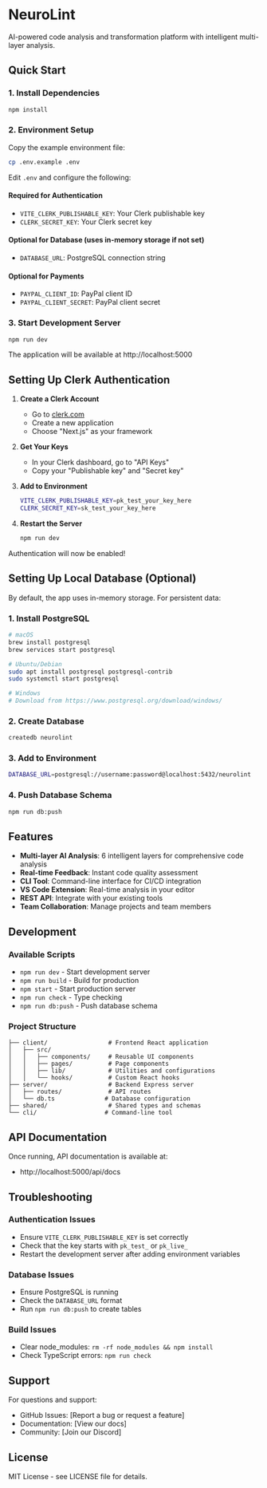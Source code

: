 # NeuroLint

AI-powered code analysis and transformation platform with intelligent multi-layer analysis.

## Quick Start

### 1. Install Dependencies

```bash
npm install
```

### 2. Environment Setup

Copy the example environment file:

```bash
cp .env.example .env
```

Edit `.env` and configure the following:

#### Required for Authentication

- `VITE_CLERK_PUBLISHABLE_KEY`: Your Clerk publishable key
- `CLERK_SECRET_KEY`: Your Clerk secret key

#### Optional for Database (uses in-memory storage if not set)

- `DATABASE_URL`: PostgreSQL connection string

#### Optional for Payments

- `PAYPAL_CLIENT_ID`: PayPal client ID
- `PAYPAL_CLIENT_SECRET`: PayPal client secret

### 3. Start Development Server

```bash
npm run dev
```

The application will be available at http://localhost:5000

## Setting Up Clerk Authentication

1. **Create a Clerk Account**
   - Go to [clerk.com](https://clerk.com)
   - Create a new application
   - Choose "Next.js" as your framework

2. **Get Your Keys**
   - In your Clerk dashboard, go to "API Keys"
   - Copy your "Publishable key" and "Secret key"

3. **Add to Environment**

   ```bash
   VITE_CLERK_PUBLISHABLE_KEY=pk_test_your_key_here
   CLERK_SECRET_KEY=sk_test_your_key_here
   ```

4. **Restart the Server**
   ```bash
   npm run dev
   ```

Authentication will now be enabled!

## Setting Up Local Database (Optional)

By default, the app uses in-memory storage. For persistent data:

### 1. Install PostgreSQL

```bash
# macOS
brew install postgresql
brew services start postgresql

# Ubuntu/Debian
sudo apt install postgresql postgresql-contrib
sudo systemctl start postgresql

# Windows
# Download from https://www.postgresql.org/download/windows/
```

### 2. Create Database

```bash
createdb neurolint
```

### 3. Add to Environment

```bash
DATABASE_URL=postgresql://username:password@localhost:5432/neurolint
```

### 4. Push Database Schema

```bash
npm run db:push
```

## Features

- **Multi-layer AI Analysis**: 6 intelligent layers for comprehensive code analysis
- **Real-time Feedback**: Instant code quality assessment
- **CLI Tool**: Command-line interface for CI/CD integration
- **VS Code Extension**: Real-time analysis in your editor
- **REST API**: Integrate with your existing tools
- **Team Collaboration**: Manage projects and team members

## Development

### Available Scripts

- `npm run dev` - Start development server
- `npm run build` - Build for production
- `npm start` - Start production server
- `npm run check` - Type checking
- `npm run db:push` - Push database schema

### Project Structure

```
├── client/                 # Frontend React application
│   ├── src/
│   │   ├── components/     # Reusable UI components
│   │   ├── pages/          # Page components
│   │   ├── lib/            # Utilities and configurations
│   │   └── hooks/          # Custom React hooks
├── server/                 # Backend Express server
│   ├── routes/             # API routes
│   └── db.ts              # Database configuration
├── shared/                 # Shared types and schemas
└── cli/                   # Command-line tool
```

## API Documentation

Once running, API documentation is available at:

- http://localhost:5000/api/docs

## Troubleshooting

### Authentication Issues

- Ensure `VITE_CLERK_PUBLISHABLE_KEY` is set correctly
- Check that the key starts with `pk_test_` or `pk_live_`
- Restart the development server after adding environment variables

### Database Issues

- Ensure PostgreSQL is running
- Check the `DATABASE_URL` format
- Run `npm run db:push` to create tables

### Build Issues

- Clear node_modules: `rm -rf node_modules && npm install`
- Check TypeScript errors: `npm run check`

## Support

For questions and support:

- GitHub Issues: [Report a bug or request a feature]
- Documentation: [View our docs]
- Community: [Join our Discord]

## License

MIT License - see LICENSE file for details.
